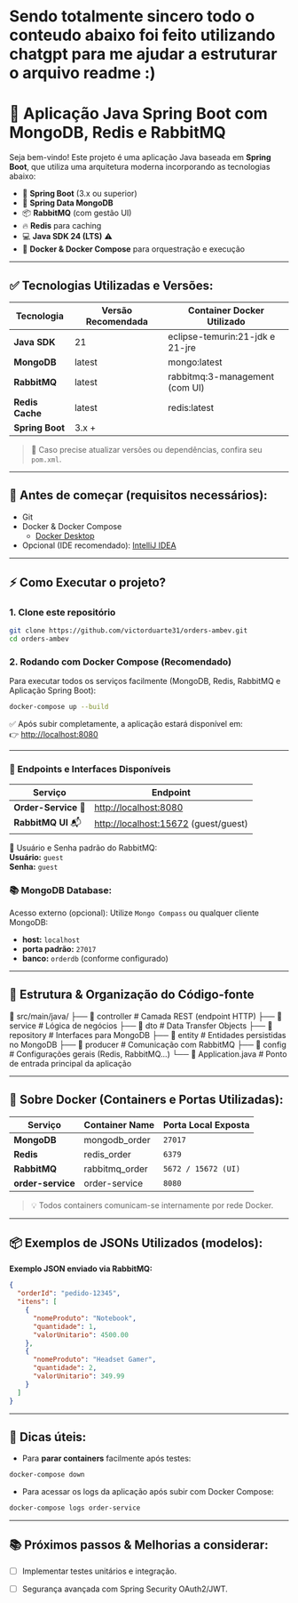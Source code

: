 # Sendo totalmente sincero todo o conteudo abaixo foi feito utilizando chatgpt para me ajudar a estruturar o arquivo readme :)

# 🚀 Aplicação Java Spring Boot com MongoDB, Redis e RabbitMQ

Seja bem-vindo! Este projeto é uma aplicação Java baseada em **Spring Boot**, que utiliza uma arquitetura moderna incorporando as tecnologias abaixo:

- 🌿 **Spring Boot** (3.x ou superior)
- 🍃 **Spring Data MongoDB**
- 📦 **RabbitMQ** (com gestão UI)
- 🔥 **Redis** para caching
- 💻 **Java SDK 24 (LTS)** ⚠️
- 🐋 **Docker & Docker Compose** para orquestração e execução

---

## ✅ Tecnologias Utilizadas e Versões:

| Tecnologia      | Versão Recomendada | Container Docker Utilizado      |
|-----------------|--------------------|---------------------------------|
| **Java SDK**    | 21                 | eclipse-temurin:21-jdk e 21-jre |
| **MongoDB**     | latest             | mongo:latest                    |
| **RabbitMQ**    | latest             | rabbitmq:3-management (com UI)  |
| **Redis Cache** | latest             | redis:latest                    |
| **Spring Boot** | 3.x +              |                                 |

> 📌 Caso precise atualizar versões ou dependências, confira seu `pom.xml`.

---

## 🚧 Antes de começar (requisitos necessários):

- Git
- Docker & Docker Compose
    - [Docker Desktop](https://docs.docker.com/get-docker/)
- Opcional (IDE recomendado): [IntelliJ IDEA](https://www.jetbrains.com/pt-br/idea/download/)

---

## ⚡ Como Executar o projeto?

### 1. Clone este repositório

```bash
git clone https://github.com/victorduarte31/orders-ambev.git
cd orders-ambev
```

### 2. Rodando com Docker Compose (Recomendado)

Para executar todos os serviços facilmente (MongoDB, Redis, RabbitMQ e Aplicação Spring Boot):

```bash
docker-compose up --build
```

✅ Após subir completamente, a aplicação estará disponível em:  
👉 [http://localhost:8080](http://localhost:8080)

---

### 🚀 Endpoints e Interfaces Disponíveis

| Serviço               | Endpoint                         |
|-----------------------|----------------------------------|
| **Order-Service** 🎯  | [http://localhost:8080](http://localhost:8080) |
| **RabbitMQ UI** 📬    | [http://localhost:15672](http://localhost:15672) (guest/guest)|

🔑 Usuário e Senha padrão do RabbitMQ:  
**Usuário:** `guest`  
**Senha:** `guest`

### 📚 MongoDB Database:

Acesso externo (opcional): Utilize `Mongo Compass` ou qualquer cliente MongoDB:

- **host:** `localhost`
- **porta padrão:** `27017`
- **banco:** `orderdb` (conforme configurado)

---

## 🌱 Estrutura & Organização do Código-fonte
📂 src/main/java/ ├── 📂 controller # Camada REST (endpoint HTTP) ├── 📂 service # Lógica de negócios ├── 📂 dto # Data Transfer Objects ├── 📂 repository # Interfaces para MongoDB ├── 📂 entity # Entidades persistidas no MongoDB ├── 📂 producer # Comunicação com RabbitMQ ├── 📂 config # Configurações gerais (Redis, RabbitMQ...) └── 📜 Application.java # Ponto de entrada principal da aplicação


---

## 🐳 Sobre Docker (Containers e Portas Utilizadas):

| Serviço           | Container Name    | Porta Local Exposta |
|-------------------|-------------------|---------------------|
| **MongoDB**       | mongodb_order     | `27017`             |
| **Redis**         | redis_order       | `6379`              |
| **RabbitMQ**      | rabbitmq_order    | `5672 / 15672 (UI)` |
| **order-service** | order-service     | `8080`              |

> 💡 Todos containers comunicam-se internamente por rede Docker.

---

## 📦 Exemplos de JSONs Utilizados (modelos):

**Exemplo JSON enviado via RabbitMQ:**

```json
{
  "orderId": "pedido-12345",
  "itens": [
    {
      "nomeProduto": "Notebook",
      "quantidade": 1,
      "valorUnitario": 4500.00
    },
    {
      "nomeProduto": "Headset Gamer",
      "quantidade": 2,
      "valorUnitario": 349.99
    }
  ]
}
```

---

## 📌 Dicas úteis:

- Para **parar containers** facilmente após testes:
```bash
docker-compose down
```

- Para acessar os logs da aplicação após subir com Docker Compose:
```bash
docker-compose logs order-service
```

---

## 📚 Próximos passos & Melhorias a considerar:

- [ ] Implementar testes unitários e integração.
- [ ] Segurança avançada com Spring Security OAuth2/JWT.

